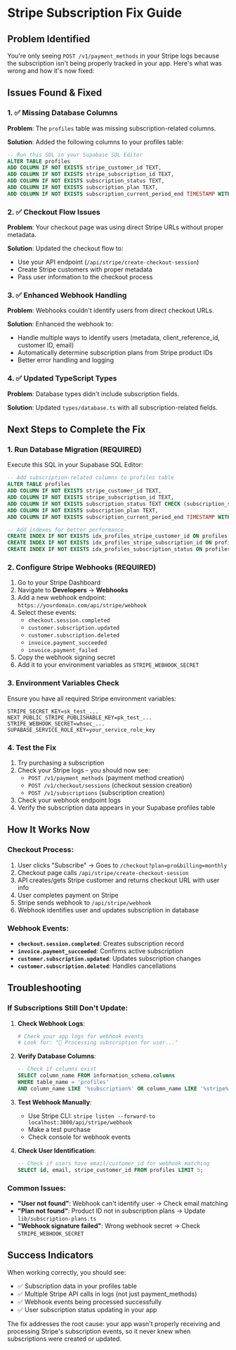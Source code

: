 # Stripe Subscription Fix Guide

## Problem Identified
You're only seeing `POST /v1/payment_methods` in your Stripe logs because the subscription isn't being properly tracked in your app. Here's what was wrong and how it's now fixed:

## Issues Found & Fixed

### 1. ✅ **Missing Database Columns**
**Problem**: The `profiles` table was missing subscription-related columns.

**Solution**: Added the following columns to your profiles table:
```sql
-- Run this SQL in your Supabase SQL Editor
ALTER TABLE profiles 
ADD COLUMN IF NOT EXISTS stripe_customer_id TEXT,
ADD COLUMN IF NOT EXISTS stripe_subscription_id TEXT,
ADD COLUMN IF NOT EXISTS subscription_status TEXT,
ADD COLUMN IF NOT EXISTS subscription_plan TEXT,
ADD COLUMN IF NOT EXISTS subscription_current_period_end TIMESTAMP WITH TIME ZONE;
```

### 2. ✅ **Checkout Flow Issues**
**Problem**: Your checkout page was using direct Stripe URLs without proper metadata.

**Solution**: Updated the checkout flow to:
- Use your API endpoint (`/api/stripe/create-checkout-session`)
- Create Stripe customers with proper metadata
- Pass user information to the checkout process

### 3. ✅ **Enhanced Webhook Handling**
**Problem**: Webhooks couldn't identify users from direct checkout URLs.

**Solution**: Enhanced the webhook to:
- Handle multiple ways to identify users (metadata, client_reference_id, customer ID, email)
- Automatically determine subscription plans from Stripe product IDs
- Better error handling and logging

### 4. ✅ **Updated TypeScript Types**
**Problem**: Database types didn't include subscription fields.

**Solution**: Updated `types/database.ts` with all subscription-related fields.

## Next Steps to Complete the Fix

### 1. **Run Database Migration** (REQUIRED)
Execute this SQL in your Supabase SQL Editor:

```sql
-- Add subscription-related columns to profiles table
ALTER TABLE profiles 
ADD COLUMN IF NOT EXISTS stripe_customer_id TEXT,
ADD COLUMN IF NOT EXISTS stripe_subscription_id TEXT,
ADD COLUMN IF NOT EXISTS subscription_status TEXT CHECK (subscription_status IN ('active', 'canceled', 'incomplete', 'incomplete_expired', 'past_due', 'trialing', 'unpaid')),
ADD COLUMN IF NOT EXISTS subscription_plan TEXT,
ADD COLUMN IF NOT EXISTS subscription_current_period_end TIMESTAMP WITH TIME ZONE;

-- Add indexes for better performance
CREATE INDEX IF NOT EXISTS idx_profiles_stripe_customer_id ON profiles(stripe_customer_id);
CREATE INDEX IF NOT EXISTS idx_profiles_stripe_subscription_id ON profiles(stripe_subscription_id);
CREATE INDEX IF NOT EXISTS idx_profiles_subscription_status ON profiles(subscription_status);
```

### 2. **Configure Stripe Webhooks** (REQUIRED)
1. Go to your Stripe Dashboard
2. Navigate to **Developers** → **Webhooks**
3. Add a new webhook endpoint: `https://yourdomain.com/api/stripe/webhook`
4. Select these events:
   - `checkout.session.completed`
   - `customer.subscription.updated`
   - `customer.subscription.deleted` 
   - `invoice.payment_succeeded`
   - `invoice.payment_failed`
5. Copy the webhook signing secret
6. Add it to your environment variables as `STRIPE_WEBHOOK_SECRET`

### 3. **Environment Variables Check**
Ensure you have all required Stripe environment variables:
```env
STRIPE_SECRET_KEY=sk_test_...
NEXT_PUBLIC_STRIPE_PUBLISHABLE_KEY=pk_test_...
STRIPE_WEBHOOK_SECRET=whsec_...
SUPABASE_SERVICE_ROLE_KEY=your_service_role_key
```

### 4. **Test the Fix**
1. Try purchasing a subscription
2. Check your Stripe logs - you should now see:
   - `POST /v1/payment_methods` (payment method creation)
   - `POST /v1/checkout/sessions` (checkout session creation)
   - `POST /v1/subscriptions` (subscription creation)
3. Check your webhook endpoint logs
4. Verify the subscription data appears in your Supabase profiles table

## How It Works Now

### Checkout Process:
1. User clicks "Subscribe" → Goes to `/checkout?plan=pro&billing=monthly`
2. Checkout page calls `/api/stripe/create-checkout-session`
3. API creates/gets Stripe customer and returns checkout URL with user info
4. User completes payment on Stripe
5. Stripe sends webhook to `/api/stripe/webhook`
6. Webhook identifies user and updates subscription in database

### Webhook Events:
- **`checkout.session.completed`**: Creates subscription record
- **`invoice.payment_succeeded`**: Confirms active subscription
- **`customer.subscription.updated`**: Updates subscription changes
- **`customer.subscription.deleted`**: Handles cancellations

## Troubleshooting

### If Subscriptions Still Don't Update:

1. **Check Webhook Logs**:
   ```bash
   # Check your app logs for webhook events
   # Look for: "🎉 Processing subscription for user..."
   ```

2. **Verify Database Columns**:
   ```sql
   -- Check if columns exist
   SELECT column_name FROM information_schema.columns 
   WHERE table_name = 'profiles' 
   AND column_name LIKE '%subscription%' OR column_name LIKE '%stripe%';
   ```

3. **Test Webhook Manually**:
   - Use Stripe CLI: `stripe listen --forward-to localhost:3000/api/stripe/webhook`
   - Make a test purchase
   - Check console for webhook events

4. **Check User Identification**:
   ```sql
   -- Check if users have email/customer_id for webhook matching
   SELECT id, email, stripe_customer_id FROM profiles LIMIT 5;
   ```

### Common Issues:

- **"User not found"**: Webhook can't identify user → Check email matching
- **"Plan not found"**: Product ID not in subscription plans → Update `lib/subscription-plans.ts`
- **"Webhook signature failed"**: Wrong webhook secret → Check `STRIPE_WEBHOOK_SECRET`

## Success Indicators

When working correctly, you should see:
- ✅ Subscription data in your profiles table
- ✅ Multiple Stripe API calls in logs (not just payment_methods)
- ✅ Webhook events being processed successfully
- ✅ User subscription status updating in your app

The fix addresses the root cause: your app wasn't properly receiving and processing Stripe's subscription events, so it never knew when subscriptions were created or updated.
